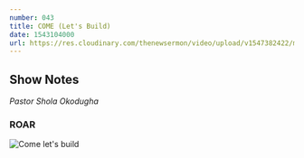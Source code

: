 ```yaml
---
number: 043
title: COME (Let's Build)
date: 1543104000
url: https://res.cloudinary.com/thenewsermon/video/upload/v1547382422/messages/13.01.2019_-_Pastor_Shola_Okodugha-_Come_II_-_Come_Series.mp3
---
```


## Show Notes
_Pastor Shola Okodugha_

### ROAR

![Come let's build](https://res.cloudinary.com/thenewsermon/image/upload/v1547380625/sermon%20display%20pictures/IMG-20190113-WA0001.jpg)
